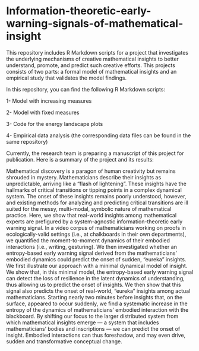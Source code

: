 # Information-theoretic-early-warning-signals-of-mathematical-insight
This repository includes R Markdown scripts for a project that investigates the underlying mechanisms of creative mathematical insights to better understand, promote, and predict such creative efforts. This projects consists of two parts: a formal model of mathematical insights and an empirical study that validates the model findings. 

In this repository, you can find the following R Markdown scripts:

1- Model with increasing measures

2- Model with fixed measures

3- Code for the energy landscape plots

4- Empirical data analysis (the corresponding data files can be found in the same repository)

Currently, the research team is preparing a manuscript of this project for publication. Here is a summary of the project and its results:

Mathematical discovery is a paragon of human creativity but remains shrouded in mystery. Mathematicians describe their insights as unpredictable, arriving like a “flash of lightening”. These insights have the hallmarks of critical transitions or tipping points in a complex dynamical system. The onset of these insights remains poorly understood, however, and existing methods for analyzing and predicting critical transitions are ill suited for the messy, multi-modal, symbolic nature of mathematical practice.
Here, we show that real-world insights among mathematical experts are prefigured by a system-agnostic information-theoretic early warning signal. In a video corpus of mathematicians working on proofs in ecologically-valid settings (i.e., at chalkboards in their own departments), we quantified the moment-to-moment dynamics of their embodied interactions (i.e., writing, gesturing). We then investigated whether an entropy-based early warning signal derived from the mathematicians’ embodied dynamics could predict the onset of sudden, “eureka” insights. We first illustrate our approach with a minimal dynamical model of insight. We show that, in this minimal model, the entropy-based early warning signal can detect the loss of resilience in the latent dynamics of understanding, thus allowing us to predict the onset of insights. We then show that this signal also predicts the onset of real-world, “eureka” insights among actual mathematicians. Starting nearly two minutes before insights that, on the surface, appeared to occur suddenly, we find a systematic increase in the entropy of the dynamics of mathematicians’ embodied interaction with the blackboard. By shifting our focus to the larger distributed system from which mathematical insights emerge — a system that includes mathematicians’ bodies and inscriptions — we can predict the onset of insight. Embodied interactions can thus foreshadow, and may even drive, sudden and transformative conceptual change.
